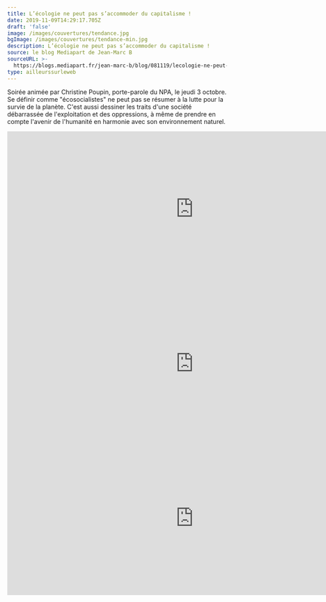 ```yaml
---
title: L’écologie ne peut pas s’accommoder du capitalisme !
date: 2019-11-09T14:29:17.705Z
draft: 'false'
image: /images/couvertures/tendance.jpg
bgImage: /images/couvertures/tendance-min.jpg
description: L’écologie ne peut pas s’accommoder du capitalisme !
source: le blog Mediapart de Jean-Marc B
sourceURL: >-
  https://blogs.mediapart.fr/jean-marc-b/blog/081119/lecologie-ne-peut-pas-saccommoder-du-capitalisme-videos-npa34
type: ailleurssurleweb
---
```

Soirée animée par Christine Poupin, porte-parole du NPA, le jeudi 3 octobre. Se définir comme "écosocialistes" ne peut pas se résumer à la lutte pour la survie de la planète. C'est aussi dessiner les traits d'une société débarrassée de l'exploitation et des oppressions, à même de prendre en compte l'avenir de l'humanité en harmonie avec son environnement naturel.

<iframe width="854" height="355" src="https://www.youtube.com/embed/513W05clHJY" frameborder="0" allow="accelerometer; autoplay; encrypted-media; gyroscope; picture-in-picture" allowfullscreen></iframe>

<iframe width="854" height="355" src="https://www.youtube.com/embed/OnIVFhujXO8" frameborder="0" allow="accelerometer; autoplay; encrypted-media; gyroscope; picture-in-picture" allowfullscreen></iframe>

<iframe width="854" height="355" src="https://www.youtube.com/embed/W_ScZaCm76o" frameborder="0" allow="accelerometer; autoplay; encrypted-media; gyroscope; picture-in-picture" allowfullscreen></iframe>
